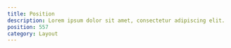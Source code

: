 ```yaml
---
title: Position
description: Lorem ipsum dolor sit amet, consectetur adipiscing elit.
position: 557
category: Layout
---
```


